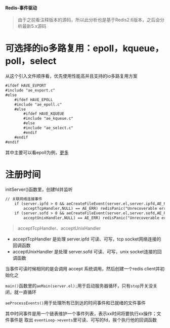 #### Redis-事件驱动
          
> 由于之前看注释版本的源码，所以此分析也是基于Redis2.6版本，之后会分析最新5.x源码

# 可选择的io多路复用：epoll，kqueue，poll，select

从这个引入文件顺序看，优先使用性能高并且支持的io多路复用方案

```markdown
#ifdef HAVE_EVPORT
#include "ae_evport.c"
#else
    #ifdef HAVE_EPOLL
    #include "ae_epoll.c"
    #else
        #ifdef HAVE_KQUEUE
        #include "ae_kqueue.c"
        #else
        #include "ae_select.c"
        #endif
    #endif
#endif
```

其中主要可以看epoll为例，[更多](https://www.cnblogs.com/Anker/archive/2013/08/17/3263780.html)


# 注册时间

initServer()函数里，创建fd并监听
```markdown
// 关联网络连接事件
    if (server.ipfd > 0 && aeCreateFileEvent(server.el,server.ipfd,AE_READABLE,
        acceptTcpHandler,NULL) == AE_ERR) redisPanic("Unrecoverable error creating server.ipfd file event.");
    if (server.sofd > 0 && aeCreateFileEvent(server.el,server.sofd,AE_READABLE,
        acceptUnixHandler,NULL) == AE_ERR) redisPanic("Unrecoverable error creating server.sofd file event.");

```

> acceptTcpHandler、acceptUnixHandler

- acceptTcpHandler 是处理 server.ipfd 可读、可写，tcp socket网络连接的回调函数
- acceptUnixHandler 是处理 server.sofd 可读、可写，unix socket连接的回调函数

当事件可读时候相同的是会调用 accept 系统调用，然后创建一个redis client并初始化之

`main()`函数里的`aeMain(server.el);`用于启动服务器循环，只有`stop`开关没关闭，就一直循环

`aeProcessEvents()`用于处理所有已到达的时间事件和已就绪的文件事件

其中时间事件是用一个链表维护一个事件列表，表示xx时间将要执行xx操作；文件事件是 取出 `eventLoop->events`里可读、可写的fd，挨个执行他的回调函数

